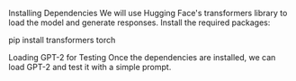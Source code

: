 Installing Dependencies
We will use Hugging Face's transformers library to load the model and generate responses. Install the required packages:

pip install transformers torch


Loading GPT-2 for Testing
Once the dependencies are installed, we can load GPT-2 and test it with a simple prompt.

